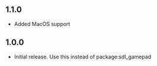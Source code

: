 ## 1.1.0

- Added MacOS support

## 1.0.0

- Initial release. Use this instead of package:sdl_gamepad
